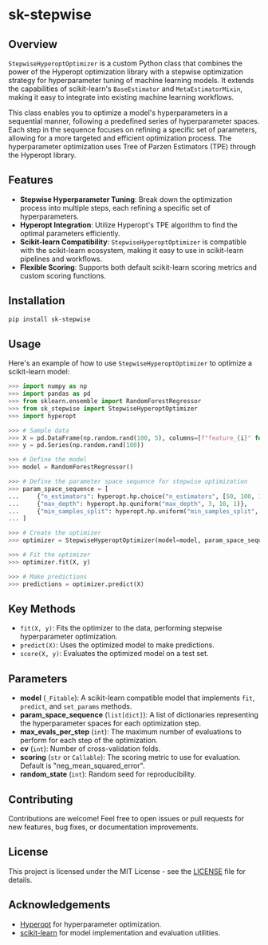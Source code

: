 # sk-stepwise

## Overview

`StepwiseHyperoptOptimizer` is a custom Python class that combines the power of the Hyperopt optimization library with a stepwise optimization strategy for hyperparameter tuning of machine learning models. It extends the capabilities of scikit-learn's `BaseEstimator` and `MetaEstimatorMixin`, making it easy to integrate into existing machine learning workflows.

This class enables you to optimize a model's hyperparameters in a sequential manner, following a predefined series of hyperparameter spaces. Each step in the sequence focuses on refining a specific set of parameters, allowing for a more targeted and efficient optimization process. The hyperparameter optimization uses Tree of Parzen Estimators (TPE) through the Hyperopt library.

## Features

- **Stepwise Hyperparameter Tuning**: Break down the optimization process into multiple steps, each refining a specific set of hyperparameters.
- **Hyperopt Integration**: Utilize Hyperopt's TPE algorithm to find the optimal parameters efficiently.
- **Scikit-learn Compatibility**: `StepwiseHyperoptOptimizer` is compatible with the scikit-learn ecosystem, making it easy to use in scikit-learn pipelines and workflows.
- **Flexible Scoring**: Supports both default scikit-learn scoring metrics and custom scoring functions.

## Installation

```sh
pip install sk-stepwise
```

## Usage

Here's an example of how to use `StepwiseHyperoptOptimizer` to optimize a scikit-learn model:

```python
>>> import numpy as np
>>> import pandas as pd
>>> from sklearn.ensemble import RandomForestRegressor
>>> from sk_stepwise import StepwiseHyperoptOptimizer
>>> import hyperopt

>>> # Sample data
>>> X = pd.DataFrame(np.random.rand(100, 5), columns=[f"feature_{i}" for i in range(5)])
>>> y = pd.Series(np.random.rand(100))

>>> # Define the model
>>> model = RandomForestRegressor()

>>> # Define the parameter space sequence for stepwise optimization
>>> param_space_sequence = [
...     {"n_estimators": hyperopt.hp.choice("n_estimators", [50, 100, 150])},
...     {"max_depth": hyperopt.hp.quniform("max_depth", 3, 10, 1)},
...     {"min_samples_split": hyperopt.hp.uniform("min_samples_split", 0.1, 1.0)},
... ]

>>> # Create the optimizer
>>> optimizer = StepwiseHyperoptOptimizer(model=model, param_space_sequence=param_space_sequence, max_evals_per_step=50)

>>> # Fit the optimizer
>>> optimizer.fit(X, y)

>>> # Make predictions
>>> predictions = optimizer.predict(X)
```

## Key Methods

- `fit(X, y)`: Fits the optimizer to the data, performing stepwise hyperparameter optimization.
- `predict(X)`: Uses the optimized model to make predictions.
- `score(X, y)`: Evaluates the optimized model on a test set.

## Parameters

- **model** (`_Fitable`): A scikit-learn compatible model that implements `fit`, `predict`, and `set_params` methods.
- **param_space_sequence** (`list[dict]`): A list of dictionaries representing the hyperparameter spaces for each optimization step.
- **max_evals_per_step** (`int`): The maximum number of evaluations to perform for each step of the optimization.
- **cv** (`int`): Number of cross-validation folds.
- **scoring** (`str` or `Callable`): The scoring metric to use for evaluation. Default is "neg_mean_squared_error".
- **random_state** (`int`): Random seed for reproducibility.

## Contributing

Contributions are welcome! Feel free to open issues or pull requests for new features, bug fixes, or documentation improvements.

## License

This project is licensed under the MIT License - see the [LICENSE](LICENSE) file for details.

## Acknowledgements

- [Hyperopt](https://github.com/hyperopt/hyperopt) for hyperparameter optimization.
- [scikit-learn](https://scikit-learn.org) for model implementation and evaluation utilities.
